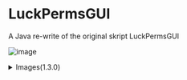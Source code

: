 # LuckPermsGUI
A Java re-write of the original skript LuckPermsGUI

![image](https://user-images.githubusercontent.com/69056690/230737053-e218a959-d283-48b1-a3a3-1eb2f6142b4e.png)




<details>
<summary>Images(1.3.0)</summary>
<br>
<img src="https://user-images.githubusercontent.com/69056690/230737175-27e40cf1-8a87-44e9-a942-7c7fa304d396.png" />
<img src="https://user-images.githubusercontent.com/69056690/230737145-e028fd60-a1d7-48ac-b2da-d19745c3272c.png" />
<img src="https://user-images.githubusercontent.com/69056690/230736648-020fb28e-a1e7-4c9e-aa10-3bc53cf9628a.png" />
<img src="https://user-images.githubusercontent.com/69056690/230736652-92703bcd-f254-494a-ab8b-18a636e3680e.png" />
<img src="https://user-images.githubusercontent.com/69056690/230736697-5499f3cd-a6e1-41c8-a223-1f818c9db363.png" />
</details>


